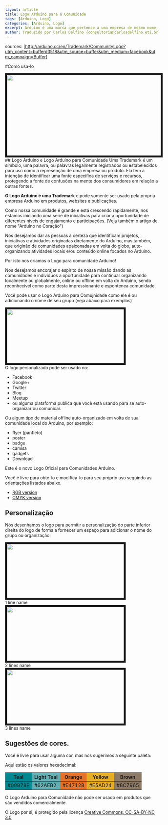 ```yaml
---
layout: article
title: Logo Arduino para a Comunidade
tags: [Arduino, Logo]
categories: [Arduino, Logo]
excerpt: Arduino é uma marca que pertence a uma empresa de mesmo nome, veja neste artigo o que esta empresa está fazendo para que as comunidades que tem crescido a sua votla possam manter uma identidade comum.
author: Traduzido por Carlos Delfino {consultoria@carlosdelfino.eti.br}
---
```

sources: [http://arduino.cc/en/Trademark/CommunityLogo?utm_content=bufferd3518&utm_source=buffer&utm_medium=facebook&utm_campaign=Buffer]

#Como usa-lo
<div class="imageBox" id="center">
<a rel="lightbox" title="Bordado com LilyPad" href="/images/logo/arduino/ArduinoCommunityLogo.png">
<img src="/images/logo/arduino/ArduinoCommunityLogo.png" width="620" height="263"  border="6" />
</a>
</div>
## Logo Arduino e Logo Arduino para Comunidade
Uma Trademark é um símbolo, uma palavra, ou palavras legalmente registrados ou
estabelecidos para uso como a represenção de uma empresa ou produto. Ela tem a
intenção de identificar uma fonte especifica de serviços e recursos, protegendo
a fonte de confusões na mente dos consumidores em relação a outras fontes.

**O Logo Arduino é uma Trademark** e pode somente ser usado pela propria
empresa Arduino em produtos, websites e publicações.

Como nossa comunidade é grande e está crescendo rapidamente, nos estamos
iniciando uma serie de iniciativas para criar a oportunidade de diferentes
níveis de engajamento e participações. (Veja também o artigo de nome "Arduino
no Coração")

Nos desejamos dar as pessoas a certeza que identificam projetos, iniciativas e
atividades originadas diretamente do Arduino, mas também, que originão de
comunidades apaixonadas em volta do globo, auto-organizando atividades locais
e/ou conteúdo online focados no Arduino.

Por isto nos criamos o Logo para comunidade Arduino!

Nos desejamos encorajar o espirito de nossa missão dando as comunidades e
individuos a oportunidade para continuar organizando localmente ou globalmente,
online ou offline em volta do Arduino, sendo reconhecivel como parte desta
impressionante e espontenea comunidade.

Você pode usar o Logo Arduino para Comujnidade como ele é ou adicionando o nome
de seu grupo (veja abaixo para exemplos)

<div class="imageBox" id="center">
<a rel="lightbox" title="Bordado com LilyPad" href="/images/logo/arduino/ArduinoCommunityLogo_CustoMArea.png">
<img src="/images/logo/arduino/ArduinoCommunityLogo_CustonArea.png" width="383" height="176"  border="6" />
</a>
</div>
O logo personalizado pode ser usado no:

 * Facebook
 * Google+
 * Twitter
 * Blog
 * Meetup
 * ou alguma plataforma publica que você está usando para se auto-organizar ou
   comunicar.

Ou algum tipo de material offline auto-organizado em volta de sua comunidade
local do Arduino, por exemplo:

 * flyer (panfleto)
 * poster
 * badge
 * camisa
 * gadgets
 * Download

Este é o novo Logo Oficial para Comunidades Arduino.

Você é livre para obte-lo e modifica-lo para seu próprio uso seguindo as
orientações listados abaixo.

 * [RGB version](http://arduino.cc/en/uploads/Trademark/ArduinoCommunityLogo_RGB.pdf)
 * [CMYK version](http://arduino.cc/en/uploads/Trademark/ArduinoCommunityLogo_CMYK.pdf)

## Personalização
Nós desenhamos o logo para permitir a personalização do parte inferior direita
do logo de forma a fornecer um espaço para adicionar o nome do grupo ou organização.

<div class="imageBox" id="center">
<a rel="lightbox" title="Bordado com LilyPad" href="/images/logo/arduino/ArduinoCommunityLogo_1line.png">
<img src="/images/logo/arduino/ArduinoCommunityLogo_1line.png" width="383" height="176"  border="6" />
</a>
</div>
1 line name

<div class="imageBox" id="center">
<a rel="lightbox" title="Bordado com LilyPad" href="/images/logo/arduino/ArduinoCommunityLogo_2line.png">
<img src="/images/logo/arduino/ArduinoCommunityLogo_2line.png" width="383" height="176"  border="6" />
</a>
</div>
2 lines name

<div class="imageBox" id="center">
<a rel="lightbox" title="Bordado com LilyPad" href="/images/logo/arduino/ArduinoCommunityLogo_3line.png">
<img src="/images/logo/arduino/ArduinoCommunityLogo_3line.png" width="383" height="176"  border="6" />
</a>
</div>
3 lines name

## Sugestões de cores.

Você é livre para usar alguma cor, mas nos sugerimos a seguinte paleta:

Aqui estão os valores hexadecimal:

<table>
<thead>
<tr>
<th style="background-color:#00878F">Teal</th><th style="background-color:#62AEB2">Light Teal</th><th style="background-color:#E47128">Orange</th><th style="background-color:#E5AD24">Yellow</th><th style="background-color:#8C7965">Brown</th>
</tr>
</thead>
<tbody><tr>
<td style="background-color:#00878F">#00878F</td><td style="background-color:#62AEB2">#62AEB2</td><td style="background-color:#E47128">#E47128</td><td style="background-color:#E5AD24">#E5AD24</td><td style="background-color:#8C7965">#8C7965</td>
</tr>
</tbody>
</table>

O Logo Arduino para Comunidade não pode ser usado em produtos que são vendidos
comercialmente.

O Logo por si, é protegido pela licença [Creative Commons, CC-SA-BY-NC 3.0](http://creativecommons.org/licenses/by-sa/3.0/)
